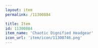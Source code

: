 ```yaml
---
layout: item
permalink: /11300884

title: Item
id: 11300884
item_name: 'Chaotic Dignified Headgear'
icon_url: 'item/icon/11300746.png'
---
```

